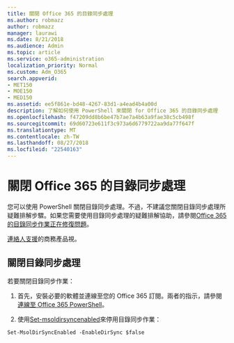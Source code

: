 ```yaml
---
title: 關閉 Office 365 的目錄同步處理
ms.author: robmazz
author: robmazz
manager: laurawi
ms.date: 8/21/2018
ms.audience: Admin
ms.topic: article
ms.service: o365-administration
localization_priority: Normal
ms.custom: Adm_O365
search.appverid:
- MET150
- MOE150
- MED150
ms.assetid: ee5f861e-bd48-4267-83d1-a4ead4b4a00d
description: 了解如何使用 PowerShell 來關閉 for Office 365 的目錄同步處理
ms.openlocfilehash: f47209dd8b6be47b7ae7a4b63a9fae38c5cb498f
ms.sourcegitcommit: 69d60723e611f3c973a6d6779722aa9da77f647f
ms.translationtype: MT
ms.contentlocale: zh-TW
ms.lasthandoff: 08/27/2018
ms.locfileid: "22540163"
---
```

# <a name="turn-off-directory-synchronization-for-office-365"></a>關閉 Office 365 的目錄同步處理
您可以使用 PowerShell 關閉目錄同步處理。不過，不建議您關閉目錄同步處理所疑難排解步驟。如果您需要使用目錄同步處理的疑難排解協助，請參閱[Office 365 的目錄同步作業正在修復問題](fix-problems-with-directory-synchronization.md)。 
  
[連絡人支援](https://support.office.com/article/32a17ca7-6fa0-4870-8a8d-e25ba4ccfd4b)的商務產品視。
  
## <a name="turn-off-directory-synchronization"></a>關閉目錄同步處理  
若要關閉目錄同步作業：
  
1. 首先，安裝必要的軟體並連線至您的 Office 365 訂閱。兩者的指示，請參閱[連線至 Office 365 PowerShell](https://go.microsoft.com/fwlink/p/?LinkId=821938)。
    
2. 使用[Set-msoldirsyncenabled](https://go.microsoft.com/fwlink/p/?LinkId=821939)來停用目錄同步作業： 
    
  ```
  Set-MsolDirSyncEnabled -EnableDirSync $false
  ```